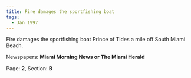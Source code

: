 ```yaml
---  
title: Fire damages the sportfishing boat  
tags:  
  - Jan 1997  
---  
```

  
Fire damages the sportfishing boat Prince of Tides a mile off South Miami Beach.  
  
Newspapers: **Miami Morning News or The Miami Herald**  
  
Page: **2**, Section: **B** 
